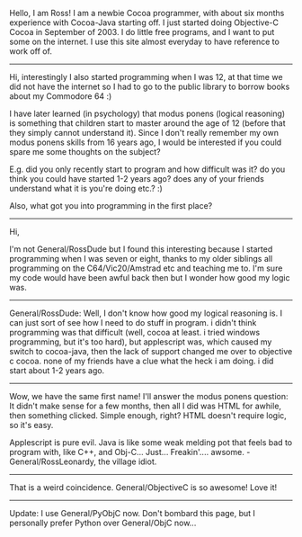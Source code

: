 


Hello, I am Ross!  I am a newbie Cocoa programmer, with about six months experience with Cocoa-Java starting off.  I just started doing Objective-C Cocoa in September of 2003.  I do little free programs, and I want to put some on the internet.  I use this site almost everyday to have reference to work off of.

----

Hi, interestingly I also started programming when I was 12, at that time we did not have the internet so I had to go to the public library to borrow books about my Commodore 64 :)

I have later learned (in psychology) that modus ponens (logical reasoning) is something that children start to master around the age of 12 (before that they simply cannot understand it).  Since I don't really remember my own modus ponens skills from 16 years ago, I would be interested if you could spare me some thoughts on the subject?

E.g. did you only recently start to program and how difficult was it? do you think you could have started 1-2 years ago? does any of your friends understand what it is you're doing etc.? :)

Also, what got you into programming in the first place?

----

Hi,

I'm not General/RossDude but I found this interesting because I started programming when I was seven or eight, thanks to my older siblings all programming on the C64/Vic20/Amstrad etc and teaching me to. I'm sure my code would have been awful back then but I wonder how good my logic was.

----

General/RossDude: Well, I don't know how good my logical reasoning is.  I can just sort of see how I need to do stuff in program.  i didn't think programming was that difficult (well, cocoa at least.  i tried windows programming, but it's too hard), but applescript was, which caused my switch to cocoa-java, then the lack of support changed me over to objective c cocoa.  none of my friends have a clue what the heck i am doing.  i did start about 1-2 years ago.

----
Wow, we have the same first name! 
I'll answer the modus ponens question: It didn't make sense for a few months, then all I did was HTML for awhile, then something clicked.
Simple enough, right? HTML doesn't require logic, so it's easy.

Applescript is pure evil. Java is like some weak melding pot that feels bad to program with, like C++, and Obj-C...
Just... Freakin'.... awsome. -General/RossLeonardy, the village idiot.

----

That is a weird coincidence.  General/ObjectiveC is so awesome!  Love it!

----

Update: I use General/PyObjC now.  Don't bombard this page, but I personally prefer Python over General/ObjC now...